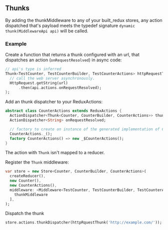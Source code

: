 ## Thunks

By adding the thunkMiddleware to any of your built_redux stores, any action dispatched
that's payload meets the typedef signature ```dynamic thunk(MiddlewareApi api)```
will be called.

### Example

Create a function that returns a thunk configured with an url,
that dispatches an action (`onRequestResolved`) in async code:

```dart
// api's type is inferred
Thunk<TestCounter, TestCounterBuilder, TestCounterActions> httpRequestThunk(String url) => (api) {
  // call the web server asynchronously.
  HttpRequest.getString(url)
      .then(api.actions.onRequestResolved);
};
```

Add an thunk dispatcher to your ReduxActions:

```dart
abstract class CounterActions extends ReduxActions {
  ActionDispatcher<Thunk<Counter, CounterBuilder, CounterActions>> thunkDispatcher;
  ActionDispatcher<String> onRequestResolved;

  // factory to create on instance of the generated implementation of CounterActions
  CounterActions._();
  factory CounterActions() => new _$CounterActions();
}
```

The action with `Thunk` isn't mapped to a reducer.

Register the `Thunk` middleware:

```dart
var store = new Store<Counter, CounterBuilder, CounterActions>(
  createReducer(),
  new Counter(),
  new CounterActions(),
  middleware: <Middleware<TestCounter, TestCounterBuilder, TestCounterActions>>[
    thunkMiddleware
  ],
);
```

Dispatch the thunk

```dart
store.actions.thunkDispatcher(httpRquestThunk('http://example.com/'));
```

